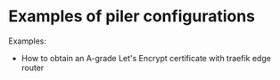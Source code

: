 # Examples of piler configurations

Examples:
* How to obtain an A-grade Let's Encrypt certificate with traefik edge router

